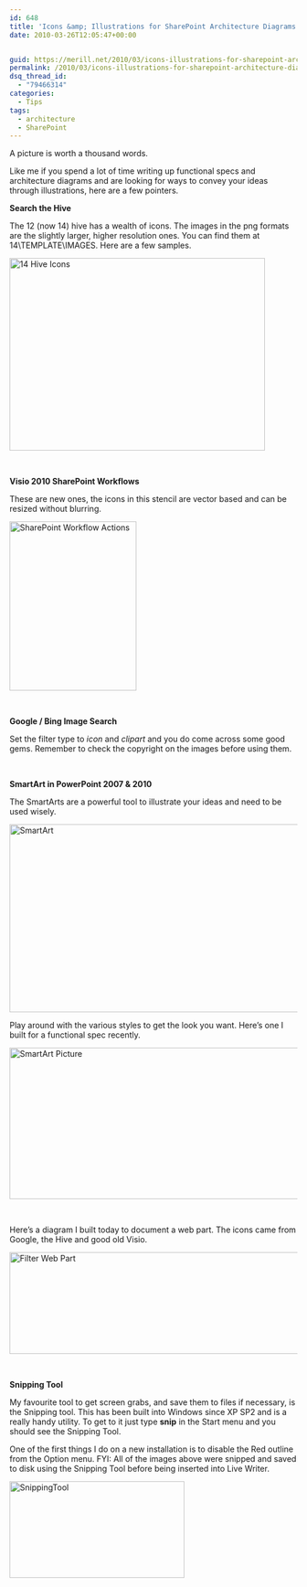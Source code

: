 ```yaml
---
id: 648
title: 'Icons &amp; Illustrations for SharePoint Architecture Diagrams'
date: 2010-03-26T12:05:47+00:00


guid: https://merill.net/2010/03/icons-illustrations-for-sharepoint-architecture-diagrams/
permalink: /2010/03/icons-illustrations-for-sharepoint-architecture-diagrams/
dsq_thread_id:
  - "79466314"
categories:
  - Tips
tags:
  - architecture
  - SharePoint
---
```

<p>A picture is worth a thousand words. </p>  <p>Like me if you spend a lot of time writing up functional specs and architecture diagrams and are looking for ways to convey your ideas through illustrations, here are a few pointers.</p>  <p><strong>Search the Hive</strong></p>  <p>The 12 (now 14) hive has a wealth of icons. The images in the png formats are the slightly larger, higher resolution ones. You can find them at 14\TEMPLATE\IMAGES. Here are a few samples.</p>  <p><img style="border-bottom: 0px; border-left: 0px; display: inline; border-top: 0px; border-right: 0px" title="14 Hive Icons" border="0" alt="14 Hive Icons" src="{{ site.url }}{{ site.baseurl }}/wp-content/uploads/2010/03/14HiveIcons.png" width="447" height="337" /> </p>  <p>&#160;</p>  <p><strong>Visio 2010 SharePoint Workflows</strong></p>  <p>These are new ones, the icons in this stencil are vector based and can be resized without blurring. </p>  <p><img style="border-bottom: 0px; border-left: 0px; display: inline; border-top: 0px; border-right: 0px" title="SharePoint Workflow Actions" border="0" alt="SharePoint Workflow Actions" src="{{ site.url }}{{ site.baseurl }}/wp-content/uploads/2010/03/SharePointWorkflowActions.png" width="222" height="296" /> </p>  <p>&#160;</p>  <p><strong>Google / Bing Image Search</strong></p>  <p>Set the filter type to <em>icon </em>and <em>clipart</em> and you do come across some good gems. Remember to check the copyright on the images before using them.</p>  <p>&#160;</p>  <p><strong>SmartArt in PowerPoint 2007 &amp; 2010</strong></p>  <p>The SmartArts are a powerful tool to illustrate your ideas and need to be used wisely. </p>  <p><img style="border-bottom: 0px; border-left: 0px; display: inline; border-top: 0px; border-right: 0px" title="SmartArt" border="0" alt="SmartArt" src="{{ site.url }}{{ site.baseurl }}/wp-content/uploads/2010/03/SmartArt1.png" width="600" height="329" /> </p>  <p>Play around with the various styles to get the look you want. Here’s one I built for a functional spec recently.</p>  <p><img style="border-bottom: 0px; border-left: 0px; display: inline; border-top: 0px; border-right: 0px" title="SmartArt Picture" border="0" alt="SmartArt Picture" src="{{ site.url }}{{ site.baseurl }}/wp-content/uploads/2010/03/SmartArtPicture.png" width="532" height="265" /> </p>  <p>&#160;</p>  <p>Here’s a diagram I built today to document a web part. The icons came from Google, the Hive and good old Visio.</p>  <p><img style="border-bottom: 0px; border-left: 0px; display: inline; border-top: 0px; border-right: 0px" title="Filter Web Part" border="0" alt="Filter Web Part" src="{{ site.url }}{{ site.baseurl }}/wp-content/uploads/2010/03/FilterWebPart1.png" width="600" height="178" /> </p>  <p></p>  <p></p>  <p>&#160;</p>  <p><strong>Snipping Tool</strong></p>  <p>My favourite tool to get screen grabs, and save them to files if necessary, is the Snipping tool. This has been built into Windows since XP SP2 and is a really handy utility. To get to it just type <strong>snip</strong> in the Start menu and you should see the Snipping Tool.</p>  <p>One of the first things I do on a new installation is to disable the Red outline from the Option menu. FYI: All of the images above were snipped and saved to disk using the Snipping Tool before being inserted into Live Writer.</p>  <p><img style="border-bottom: 0px; border-left: 0px; display: inline; border-top: 0px; border-right: 0px" title="SnippingTool" border="0" alt="SnippingTool" src="{{ site.url }}{{ site.baseurl }}/wp-content/uploads/2010/03/SnippingTool.png" width="306" height="169" /></p>